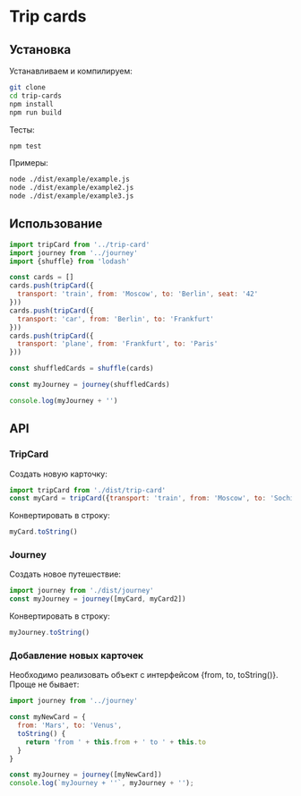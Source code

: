 # Trip cards

## Установка

Устанавливаем и компилируем:
```bash
git clone 
cd trip-cards
npm install
npm run build
```

Тесты:
```bash
npm test
```

Примеры:
```bash
node ./dist/example/example.js
node ./dist/example/example2.js
node ./dist/example/example3.js
```

## Использование

```js
import tripCard from '../trip-card'
import journey from '../journey'
import {shuffle} from 'lodash'

const cards = []
cards.push(tripCard({
  transport: 'train', from: 'Moscow', to: 'Berlin', seat: '42'
}))
cards.push(tripCard({
  transport: 'car', from: 'Berlin', to: 'Frankfurt'
}))
cards.push(tripCard({
  transport: 'plane', from: 'Frankfurt', to: 'Paris'
}))

const shuffledCards = shuffle(cards)

const myJourney = journey(shuffledCards)

console.log(myJourney + '')
```

## API

### TripCard

Создать новую карточку:
```js
import tripCard from './dist/trip-card'
const myCard = tripCard({transport: 'train', from: 'Moscow', to: 'Sochi'})
```

Конвертировать в строку:
```js
myCard.toString()
```

### Journey

Создать новое путешествие:
```js
import journey from './dist/journey'
const myJourney = journey([myCard, myCard2])
```

Конвертировать в строку:
```js
myJourney.toString()
```

### Добавление новых карточек

Необходимо реализовать объект с интерфейсом {from, to, toString()}. Проще не бывает:
```js
import journey from '../journey'

const myNewCard = {
  from: 'Mars', to: 'Venus',
  toString() {
    return 'from ' + this.from + ' to ' + this.to
  }
}

const myJourney = journey([myNewCard])
console.log(`myJourney + ''`, myJourney + '');

```
